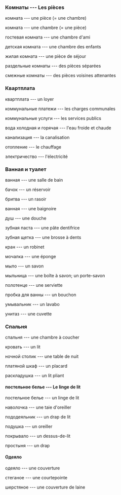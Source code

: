 ### Комнаты --- Les pièces
комната --- une pièce
(= une chambre)



комната --- une chambre
(= une pièce)



гостевая комната --- une chambre d'ami



детская комната --- une chambre des enfants



жилая комната --- une pièce de séjour



раздельные комнаты --- des pièces séparées



смежные комнаты --- des pièces voisines attenantes



### Квартплата
квартплата --- un loyer



коммунальные платежи --- les charges communales



коммунальные услуги --- les services publics



вода холодная и горячая --- l'eau froide et chaude



канализация --- la canalisation



отопление --- le chauffage



электричество --- l'électricité



### Ванная и туалет
ванная --- une salle de bain



бачок --- un réservoir



бритва --- un rasoir



ванная --- une baignoire



душ --- une douche



зубная паста --- une pâte dentifrice



зубная щетка --- une brosse à dents



кран --- un robinet



мочалка --- une éponge



мыло --- un savon



мыльница --- une boîte à savon; un porte-savon



полотенце --- une serviette



пробка для ванны --- un bouchon



умывальник --- un lavabo



унитаз --- une cuvette



### Спальня
спальня --- une chambre à coucher



кровать --- un lit



ночной столик --- une table de nuit



платяной шкаф --- un placard



раскладушка --- un lit pliant



#### постельное белье --- Le linge de lit
постельное белье --- un linge de lit



наволочка --- une taie d'oreiller



пододеяльник --- un drap de lit



подушка --- un oreiller



покрывало --- un dessus-de-lit



простыня --- un drap



#### Одеяло
одеяло --- une couverture



стeганое --- une courtepointe



шерстяное --- une couverture de laine